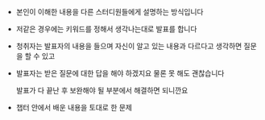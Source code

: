 * 본인이 이해한 내용을 다른 스터디원들에게 설명하는 방식입니다
* 저같은 경우에는 키워드를 정해서 생각나는대로 발표를 합니다
* 청취자는 발표자의 내용을 들으며 자신이 알고 있는 내용과 다르다고 생각하면 질문을 할 수 있고
* 발표자는 받은 질문에 대한 답을 해야 하겠지요 물론 못 해도 괜찮습니다

  발표가 다 끝난 후 보완해야 될 부분에서 해결하면 되니깐요

* 챕터 안에서 배운 내용을 토대로 한 문제